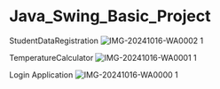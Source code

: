 # Java_Swing_Basic_Project
StudentDataRegistration
![IMG-20241016-WA0002 1](https://github.com/user-attachments/assets/699aebc7-ea21-40a6-8b77-e8c552b0a259)

TemperatureCalculator
![IMG-20241016-WA0001 1](https://github.com/user-attachments/assets/0a797aa2-1a97-49f6-bb83-d8aa844a2b1e)


Login Application
![IMG-20241016-WA0000 1](https://github.com/user-attachments/assets/40021ee2-21cc-48cd-911c-b0ebc2cf3510)

